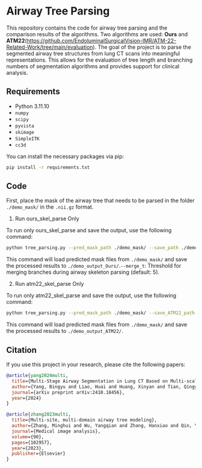 # Airway Tree Parsing

This repository contains the code for airway tree parsing and the comparison results of the algorithms. Two algorithms are used: **Ours** and **ATM22**(https://github.com/EndoluminalSurgicalVision-IMR/ATM-22-Related-Work/tree/main/evaluation). The goal of the project is to parse the segmented airway tree structures from lung CT scans into meaningful representations. This allows for the evaluation of tree length and branching numbers of segmentation algorithms and provides support for clinical analysis.

## Requirements

- Python 3.11.10
- `numpy`
- `scipy`
- `pyvista`
- `skimage`
- `SimpleITK`
- `cc3d`

You can install the necessary packages via pip:

```bash
pip install -r requirements.txt
```

## Code

First, place the mask of the airway tree that needs to be parsed in the folder `./demo_mask/` in the `.nii.gz` format.

1. Run ours_skel_parse Only

To run only ours_skel_parse and save the output, use the following command:

```bash
python tree_parsing.py --pred_mask_path ./demo_mask/ --save_path ./demo_output_Ours/ --merge_t 5
```
This command will load predicted mask files from `./demo_mask/` and save the processed results to `./demo_output_Ours/`.`--merge_t`: Threshold for merging branches during airway skeleton parsing (default: 5).


2. Run atm22_skel_parse Only

To run only atm22_skel_parse and save the output, use the following command:

```bash
python tree_parsing.py --pred_mask_path ./demo_mask/ --save_ATM22_path ./demo_output_ATM22/

```
This command will load predicted mask files from `./demo_mask/` and save the processed results to `./demo_output_ATM22/`.

<!-- ## Results

The following table provides a detailed comparison of our method with the widely-used ATM22 challenge method on the demo data:

| Method             | Case      | Centerline segment time | Airway tree parse time | Num of branches |
|--------------------|--------------|-----------------------|-------------|---------------|
| Ours    | CASE073       | 12s                | 14s   | 274        |
| ATM22    | CASE073       | 38s                | 322s   | 298         |


<div style="text-align: center;">
  <img src="./demo_output_Ours/CASE073_model.png" alt="CASE073-Ours" width="45%">
  <div><b>CASE073 - Ours</b></div>
</div>

<div style="text-align: center;">
  <img src="./demo_output_Ours/CASE073.gif" alt="CASE073-Ours" width="45%">
  <div><b>CASE073 - Ours</b></div>
</div>


<div style="text-align: center;">
  <img src="./demo_output_ATM22/CASE073_model.png" alt="CASE073-ATM22" width="45%">
  <div><b>CASE073 - ATM22</b></div>
</div>

<div style="text-align: center;">
  <img src="./demo_output_ATM22/CASE073.gif" alt="CASE073-ATM22" width="45%">
  <div><b>CASE073 - ATM22</b></div>
</div>


It is evident that the airway tree parsing method from the ATM22 challenge is not only inefficient but also generates inaccurate airway segmentations. In contrast, our method delivers results that are both efficient and reliable. -->

## Citation

If you use this project in your research, please cite the following papers:

```bibtex
@article{yang2024multi,
  title={Multi-Stage Airway Segmentation in Lung CT Based on Multi-scale Nested Residual UNet},
  author={Yang, Bingyu and Liao, Huai and Huang, Xinyan and Tian, Qingyao and Wu, Jinlin and Hu, Jingdi and Liu, Hongbin},
  journal={arXiv preprint arXiv:2410.18456},
  year={2024}
}

@article{zhang2023multi,
  title={Multi-site, multi-domain airway tree modeling},
  author={Zhang, Minghui and Wu, Yangqian and Zhang, Hanxiao and Qin, Yulei and Zheng, Hao and Tang, Wen and Arnold, Corey and Pei, Chenhao and Yu, Pengxin and Nan, Yang and others},
  journal={Medical image analysis},
  volume={90},
  pages={102957},
  year={2023},
  publisher={Elsevier}
}
```
